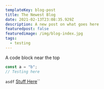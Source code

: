 ```yaml
---
templateKey: blog-post
title: The Newest Blog
date: 2021-02-13T23:08:35.929Z
description: A new post on what goes here
featuredpost: false
featuredimage: /img/blog-index.jpg
tags:
  - testing
---
```

A code block near the top

```javascript
const a = "b";
// Testing here
```

`asdf` [Stuff Here](www.google.com)``